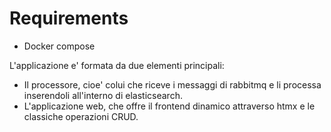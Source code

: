 # Requirements

- Docker compose

L'applicazione e' formata da due elementi principali:

- Il processore, cioe' colui che riceve i messaggi di rabbitmq e li processa inserendoli all'interno di elasticsearch.
- L'applicazione web, che offre il frontend dinamico attraverso htmx e le classiche operazioni CRUD.
